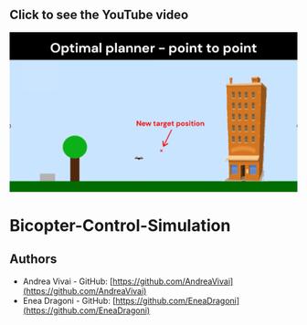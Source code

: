## Click to see the YouTube video
[![YouTube](./video_presentation.png)](https://www.youtube.com/watch?v=o5_tFz1EYyw)


# Bicopter-Control-Simulation


## Authors
- Andrea Vivai - GitHub: [https://github.com/AndreaVivai](https://github.com/AndreaVivai)
- Enea Dragoni - GitHub: [https://github.com/EneaDragoni](https://github.com/EneaDragoni)

